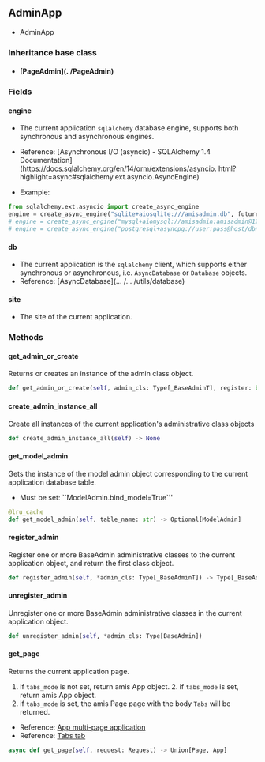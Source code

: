 ## AdminApp

- AdminApp

### Inheritance base class

- #### [PageAdmin](. /PageAdmin)



### Fields

#### engine

- The current application `sqlalchemy` database engine, supports both synchronous and asynchronous engines.

- Reference: [Asynchronous I/O (asyncio) - SQLAlchemy 1.4 Documentation](https://docs.sqlalchemy.org/en/14/orm/extensions/asyncio. html?highlight=async#sqlalchemy.ext.asyncio.AsyncEngine)
- Example:

```python
from sqlalchemy.ext.asyncio import create_async_engine
engine = create_async_engine("sqlite+aiosqlite:///amisadmin.db", future=True)
# engine = create_async_engine("mysql+aiomysql://amisadmin:amisadmin@127.0.0.1:3306/amisadmin?charset=utf8mb4", future=True)
# engine = create_async_engine("postgresql+asyncpg://user:pass@host/dbname", future=True)
```

#### db

- The current application is the `sqlalchemy` client, which supports either synchronous or asynchronous, i.e. `AsyncDatabase` or `Database` objects. 
- Reference: [AsyncDatabase](... /... /utils/database)

#### site

- The site of the current application.



### Methods

#### get_admin_or_create

Returns or creates an instance of the admin class object.

```python
def get_admin_or_create(self, admin_cls: Type[_BaseAdminT], register: bool = True) -> Optional[_BaseAdminT]
```

#### create_admin_instance_all

Create all instances of the current application's administrative class objects

```python
def create_admin_instance_all(self) -> None
```

#### get_model_admin

Gets the instance of the model admin object corresponding to the current application database table.

- Must be set: ``ModelAdmin.bind_model=True`''

```python
@lru_cache
def get_model_admin(self, table_name: str) -> Optional[ModelAdmin]
```

#### register_admin

Register one or more BaseAdmin administrative classes to the current application object, and return the first class object.

```python
def register_admin(self, *admin_cls: Type[_BaseAdminT]) -> Type[_BaseAdminT]
```

#### unregister_admin

Unregister one or more BaseAdmin administrative classes in the current application object.

``` python
def unregister_admin(self, *admin_cls: Type[BaseAdmin])
```

#### get_page

Returns the current application page.

1. if `tabs_mode` is not set, return amis App object. 2. if `tabs_mode` is set, return amis App object.
2. if `tabs_mode` is set, the amis Page page with the body `Tabs` will be returned.

- Reference: [App multi-page application](https://baidu.gitee.io/amis/zh-CN/components/app)
- Reference: [Tabs tab](https://aisuda.bce.baidu.com/amis/zh-CN/components/tabs)

```python
async def get_page(self, request: Request) -> Union[Page, App]
```

